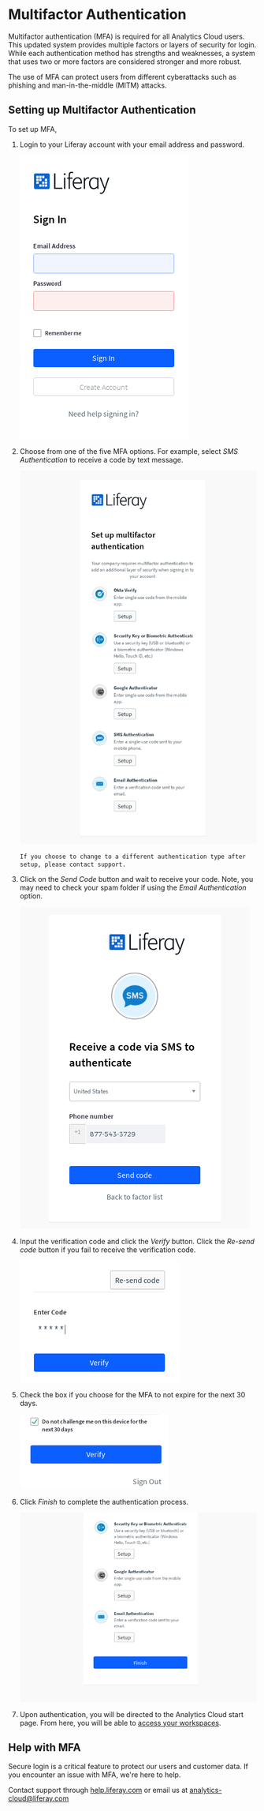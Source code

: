 # Multifactor Authentication

Multifactor authentication (MFA) is required for all Analytics Cloud users. This updated system provides multiple factors or layers of security for login. While each authentication method has strengths and weaknesses, a system that uses two or more factors are considered stronger and more robust.

The use of MFA can protect users from different cyberattacks such as phishing and man-in-the-middle (MITM) attacks.

## Setting up Multifactor Authentication

To set up MFA,

1. Login to your Liferay account with your email address and password.

    ![Login to Liferay with your user account.](./multifactor-authentication/images/01.png)

1. Choose from one of the five MFA options. For example, select *SMS Authentication* to receive a code by text message. 

    ![asdf](./multifactor-authentication/images/02.png)

    ```Note::
    If you choose to change to a different authentication type after setup, please contact support.
    ```

1. Click on the *Send Code* button and wait to receive your code. Note, you may need to check your spam folder if using the *Email Authentication* option.

    ![Select a authentication option and click send code.](./multifactor-authentication/images/03.png)

1. Input the verification code and click the *Verify* button. Click the *Re-send code* button if you fail to receive the verification code.

    ![Input and verify received code.](./multifactor-authentication/images/04.png)

1. Check the box if you choose for the MFA to not expire for the next 30 days.

    ![Check the box if you want the MFA to not expire for 30 days.](./multifactor-authentication/images/06.png)

1. Click *Finish* to complete the authentication process.

    ![Click the Finish button to finish the process.](./multifactor-authentication/images/05.png)

1. Upon authentication, you will be directed to the Analytics Cloud start page. From here, you will be able to [access your workspaces](./accessing-your-workspace.md).

## Help with MFA

Secure login is a critical feature to protect our users and customer data. If you encounter an issue with MFA, we're here to help. 

Contact support through [help.liferay.com](https://help.liferay.com/) or email us at [analytics-cloud@liferay.com](mailto:analytics-cloud%40liferay.com)